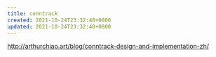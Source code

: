 ```yaml
---
title: conntrack
created: 2021-10-24T23:32:40+0800
updated: 2021-10-24T23:32:40+0800
---
```



http://arthurchiao.art/blog/conntrack-design-and-implementation-zh/
